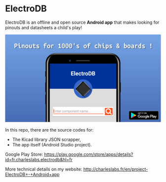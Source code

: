 # ElectroDB

ElectroDB is an offline and open source **Android app** that makes looking for pinouts and datasheets a child's play!

![Promo picture](img.jpg)

In this repo, there are the source codes for:
* The Kicad library JSON scrapper,
* The app itself (Android Studio project).

Google Play Store: https://play.google.com/store/apps/details?id=fr.charleslabs.electrodb&hl=fr

More technical details on my website: http://charleslabs.fr/en/project-ElectroDB+-+Android+app
